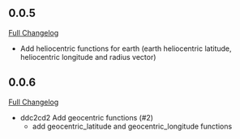 ## 0.0.5
[Full Changelog](https://github.com/liamdawson/meealgi/compare/v0.0.4...0.0.5)

* Add heliocentric functions for earth (earth heliocentric latitude,
heliocentric longitude and radius vector)

## 0.0.6
[Full Changelog](https://github.com/liamdawson/meealgi/compare/v0.0.5...0.0.6)

* ddc2cd2 Add geocentric functions (#2)
    * add geocentric_latitude and geocentric_longitude functions

